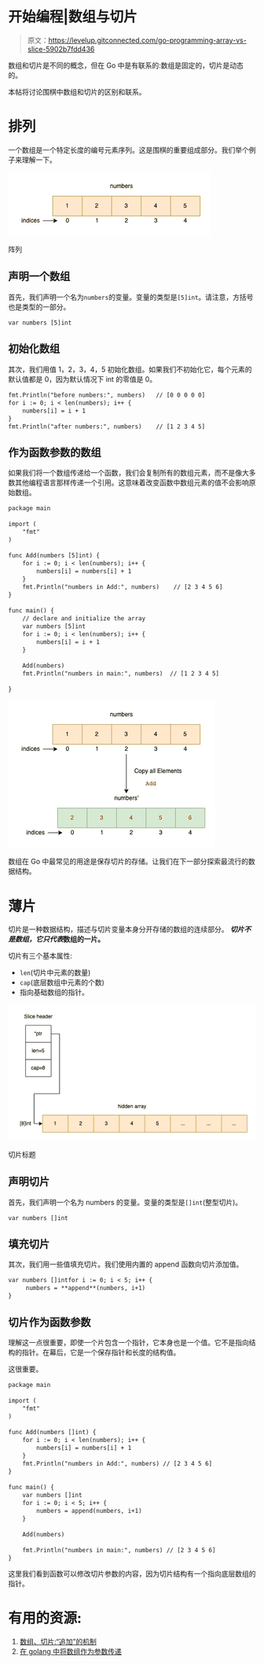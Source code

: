 # 开始编程|数组与切片

> 原文：<https://levelup.gitconnected.com/go-programming-array-vs-slice-5902b7fdd436>

数组和切片是不同的概念，但在 Go 中是有联系的:数组是固定的，切片是动态的。

本帖将讨论围棋中数组和切片的区别和联系。

# 排列

一个数组是一个特定长度的编号元素序列。这是围棋的重要组成部分。我们举个例子来理解一下。

![](img/5db5d5ce140e83eee8f4091c53c63a73.png)

阵列

## 声明一个数组

首先，我们声明一个名为`numbers`的变量。变量的类型是`[5]int`。请注意，方括号也是类型的一部分。

```
var numbers [5]int
```

## 初始化数组

其次，我们用值 1，2，3，4，5 初始化数组。如果我们不初始化它，每个元素的默认值都是 0，因为默认情况下 int 的零值是 0。

```
fmt.Println("before numbers:", numbers)   // [0 0 0 0 0]
for i := 0; i < len(numbers); i++ {
    numbers[i] = i + 1
}
fmt.Println("after numbers:", numbers)    // [1 2 3 4 5]
```

## 作为函数参数的数组

如果我们将一个数组传递给一个函数，我们会复制所有的数组元素，而不是像大多数其他编程语言那样传递一个引用。这意味着改变函数中数组元素的值不会影响原始数组。

```
package main

import (
	"fmt"
)

func Add(numbers [5]int) {
	for i := 0; i < len(numbers); i++ {
		numbers[i] = numbers[i] + 1
	}
	fmt.Println("numbers in Add:", numbers)    // [2 3 4 5 6]
}

func main() {
	// declare and initialize the array
	var numbers [5]int
	for i := 0; i < len(numbers); i++ {
		numbers[i] = i + 1
	}

	Add(numbers)
	fmt.Println("numbers in main:", numbers)  // [1 2 3 4 5]

}
```

![](img/5535b7847c5e6455732d4734112fe450.png)

数组在 Go 中最常见的用途是保存切片的存储。让我们在下一部分探索最流行的数据结构。

# 薄片

切片是一种数据结构，描述与切片变量本身分开存储的数组的连续部分。 ***切片不是数组，它只代表*数组的一片。**

切片有三个基本属性:

*   `len`(切片中元素的数量)
*   `cap`(底层数组中元素的个数)
*   指向基础数组的指针。

![](img/2ef57b993e792a93aedfb42100785c52.png)

切片标题

## 声明切片

首先，我们声明一个名为 numbers 的变量。变量的类型是`[]int`(整型切片)。

```
var numbers []int
```

## 填充切片

其次，我们用一些值填充切片。我们使用内置的 append 函数向切片添加值。

```
var numbers []intfor i := 0; i < 5; i++ {
     numbers = **append**(numbers, i+1)
}
```

## 切片作为函数参数

理解这一点很重要，即使一个片包含一个指针，它本身也是一个值。它不是指向结构的指针。在幕后，它是一个保存指针和长度的结构值。

这很重要。

```
package main

import (
	"fmt"
)

func Add(numbers []int) {
	for i := 0; i < len(numbers); i++ {
		numbers[i] = numbers[i] + 1
	}
	fmt.Println("numbers in Add:", numbers) // [2 3 4 5 6]
}

func main() {
	var numbers []int
	for i := 0; i < 5; i++ {
		numbers = append(numbers, i+1)
	}

	Add(numbers)

	fmt.Println("numbers in main:", numbers) // [2 3 4 5 6]
} 
```

这里我们看到函数可以修改切片参数的内容，因为切片结构有一个指向底层数组的指针。

# 有用的资源:

1.  [数组、切片:“追加”的机制](https://go.dev/blog/slices)
2.  [在 golang 中将数组作为参数传递](https://stackoverflow.com/questions/21719769/passing-an-array-as-an-argument-in-golang)